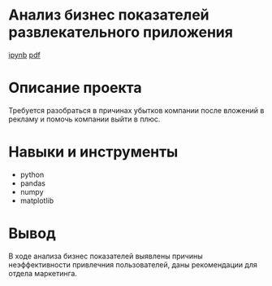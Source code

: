 
# Анализ бизнес показателей развлекательного приложения #
[ipynb](https://github.com/zagirovaaa/Portfolio/blob/main/Анализ%20бизнес-показателей%20приложения/advertisement.ipynb)
[pdf](https://github.com/zagirovaaa/Portfolio/blob/main/Анализ%20бизнес-показателей%20приложения/advertisement.pdf)

# Описание проекта #
Требуется разобраться в причинах убытков компании после вложений в рекламу и помочь компании выйти в плюс.

# Навыки и инструменты #
- python
- pandas
- numpy
- matplotlib

# Вывод #
В ходе анализа бизнес показателей выявлены причины неэффективности привлечния пользователей, даны рекомендации для отдела маркетинга.
